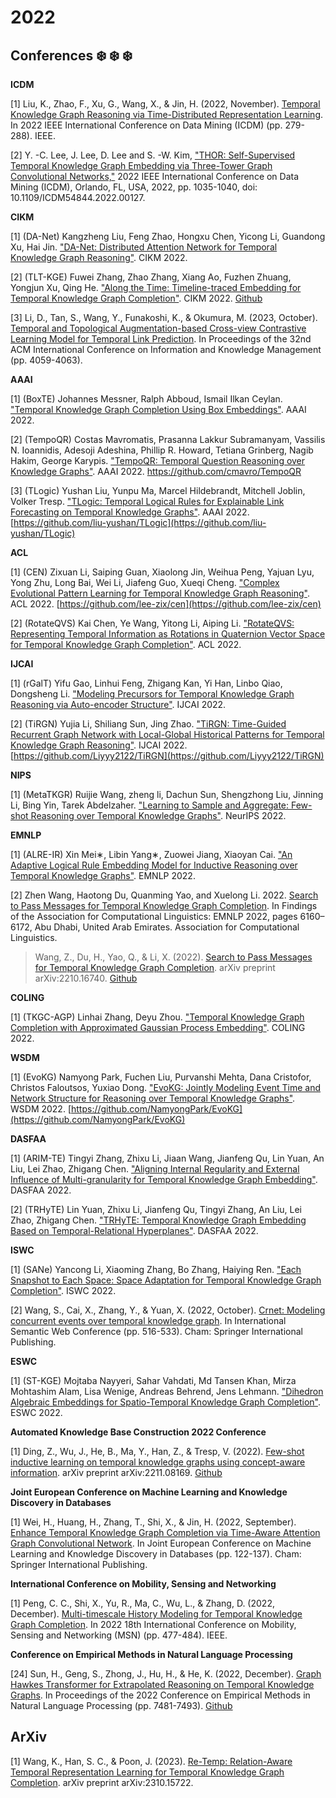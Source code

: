 # 2022

## Conferences ❄️ ❄️ ❄️

**ICDM**

[1] Liu, K., Zhao, F., Xu, G., Wang, X., & Jin, H. (2022, November). [Temporal Knowledge Graph Reasoning via Time-Distributed Representation Learning](https://ieeexplore.ieee.org/abstract/document/10027745/). In 2022 IEEE International Conference on Data Mining (ICDM) (pp. 279-288). IEEE.

[2] Y. -C. Lee, J. Lee, D. Lee and S. -W. Kim, ["THOR: Self-Supervised Temporal Knowledge Graph Embedding via Three-Tower Graph Convolutional Networks,"](https://ieeexplore.ieee.org/document/10027723) 2022 IEEE International Conference on Data Mining (ICDM), Orlando, FL, USA, 2022, pp. 1035-1040, doi: 10.1109/ICDM54844.2022.00127.

**CIKM**

[1] (DA-Net) Kangzheng Liu, Feng Zhao, Hongxu Chen, Yicong Li, Guandong Xu, Hai Jin. ["DA-Net: Distributed Attention Network for Temporal Knowledge Graph Reasoning"](https://dl.acm.org/doi/10.1145/3511808.3557280). CIKM 2022.

[2] (TLT-KGE) Fuwei Zhang, Zhao Zhang, Xiang Ao, Fuzhen Zhuang, Yongjun Xu, Qing He. ["Along the Time: Timeline-traced Embedding for Temporal Knowledge Graph Completion"](https://dl.acm.org/doi/10.1145/3511808.3557233). CIKM 2022. [Github](https://github.com/zhangfw123/TLT-KGE)

[3] Li, D., Tan, S., Wang, Y., Funakoshi, K., & Okumura, M. (2023, October). [Temporal and Topological Augmentation-based Cross-view Contrastive Learning Model for Temporal Link Prediction](https://dl.acm.org/doi/pdf/10.1145/3583780.3615231). In Proceedings of the 32nd ACM International Conference on Information and Knowledge Management (pp. 4059-4063).

**AAAI**

[1] (BoxTE) Johannes Messner, Ralph Abboud, Ismail Ilkan Ceylan. ["Temporal Knowledge Graph Completion Using Box Embeddings"](https://ojs.aaai.org/index.php/AAAI/article/view/20746). AAAI 2022.

[2] (TempoQR) Costas Mavromatis, Prasanna Lakkur Subramanyam, Vassilis N. Ioannidis, Adesoji Adeshina, Phillip R. Howard, Tetiana Grinberg, Nagib Hakim, George Karypis. ["TempoQR: Temporal Question Reasoning over Knowledge Graphs"](https://ojs.aaai.org/index.php/AAAI/article/view/20526). AAAI 2022. https://github.com/cmavro/TempoQR

[3] (TLogic) Yushan Liu, Yunpu Ma, Marcel Hildebrandt, Mitchell Joblin, Volker Tresp. ["TLogic: Temporal Logical Rules for Explainable Link Forecasting on Temporal Knowledge Graphs"](https://ojs.aaai.org/index.php/AAAI/article/view/20330). AAAI 2022. [https://github.com/liu-yushan/TLogic](https://github.com/liu-yushan/TLogic)

**ACL**

[1] (CEN) Zixuan Li, Saiping Guan, Xiaolong Jin, Weihua Peng, Yajuan Lyu, Yong Zhu, Long Bai, Wei Li, Jiafeng Guo, Xueqi Cheng. ["Complex Evolutional Pattern Learning for Temporal Knowledge Graph Reasoning"](https://aclanthology.org/2022.acl-short.32/). ACL 2022. [https://github.com/lee-zix/cen](https://github.com/lee-zix/cen)

[2] (RotateQVS) Kai Chen, Ye Wang, Yitong Li, Aiping Li. ["RotateQVS: Representing Temporal Information as Rotations in Quaternion Vector Space for Temporal Knowledge Graph Completion"](https://aclanthology.org/2022.acl-long.402/). ACL 2022. 

**IJCAI**

[1] (rGalT) Yifu Gao, Linhui Feng, Zhigang Kan, Yi Han, Linbo Qiao, Dongsheng Li. ["Modeling Precursors for Temporal Knowledge Graph Reasoning via Auto-encoder Structure"](https://www.ijcai.org/proceedings/2022/284). IJCAI 2022.

[2] (TiRGN) Yujia Li, Shiliang Sun, Jing Zhao. ["TiRGN: Time-Guided Recurrent Graph Network with Local-Global Historical Patterns for Temporal Knowledge Graph Reasoning"](https://www.ijcai.org/proceedings/2022/299). IJCAI 2022. [https://github.com/Liyyy2122/TiRGN](https://github.com/Liyyy2122/TiRGN)

**NIPS**

[1] (MetaTKGR) Ruijie Wang, zheng li, Dachun Sun, Shengzhong Liu, Jinning Li, Bing Yin, Tarek Abdelzaher. ["Learning to Sample and Aggregate: Few-shot Reasoning over Temporal Knowledge Graphs"](https://openreview.net/forum?id=1LmgISIDZJ). NeurIPS 2022.

**EMNLP**

[1] (ALRE-IR) Xin Mei∗, Libin Yang∗, Zuowei Jiang, Xiaoyan Cai. ["An Adaptive Logical Rule Embedding Model for Inductive Reasoning over Temporal Knowledge Graphs"](https://preview.aclanthology.org/emnlp-22-ingestion/2022.emnlp-main.493/). EMNLP 2022. 

[2] Zhen Wang, Haotong Du, Quanming Yao, and Xuelong Li. 2022. [Search to Pass Messages for Temporal Knowledge Graph Completion](https://aclanthology.org/2022.findings-emnlp.458/). In Findings of the Association for Computational Linguistics: EMNLP 2022, pages 6160–6172, Abu Dhabi, United Arab Emirates. Association for Computational Linguistics.
> Wang, Z., Du, H., Yao, Q., & Li, X. (2022). [Search to Pass Messages for Temporal Knowledge Graph Completion](https://arxiv.org/pdf/2210.16740). arXiv preprint arXiv:2210.16740. [Github](https://github.com/striderdu/SPA)

**COLING**

[1] (TKGC-AGP) Linhai Zhang, Deyu Zhou. ["Temporal Knowledge Graph Completion with Approximated Gaussian Process Embedding"](https://aclanthology.org/2022.coling-1.416/). COLING 2022.

**WSDM**

[1] (EvoKG) Namyong Park, Fuchen Liu, Purvanshi Mehta, Dana Cristofor, Christos Faloutsos, Yuxiao Dong. ["EvoKG: Jointly Modeling Event Time and Network Structure for Reasoning over Temporal Knowledge Graphs"](https://dl.acm.org/doi/10.1145/3488560.3498451). WSDM 2022. [https://github.com/NamyongPark/EvoKG](https://github.com/NamyongPark/EvoKG)

**DASFAA**

[1] (ARIM-TE) Tingyi Zhang, Zhixu Li, Jiaan Wang, Jianfeng Qu, Lin Yuan, An Liu, Lei Zhao, Zhigang Chen. ["Aligning Internal Regularity and External Influence of Multi-granularity for Temporal Knowledge Graph Embedding"](https://link.springer.com/chapter/10.1007/978-3-031-00129-1_10). DASFAA 2022. 

[2] (TRHyTE) Lin Yuan, Zhixu Li, Jianfeng Qu, Tingyi Zhang, An Liu, Lei Zhao, Zhigang Chen. ["TRHyTE: Temporal Knowledge Graph Embedding Based on Temporal-Relational Hyperplanes"](https://link.springer.com/chapter/10.1007/978-3-031-00123-9_10). DASFAA 2022. 

**ISWC**

[1] (SANe) Yancong Li, Xiaoming Zhang, Bo Zhang, Haiying Ren. ["Each Snapshot to Each Space: Space Adaptation for Temporal Knowledge Graph Completion"](https://link.springer.com/chapter/10.1007/978-3-031-19433-7_15). ISWC 2022. 

[2] Wang, S., Cai, X., Zhang, Y., & Yuan, X. (2022, October). [Crnet: Modeling concurrent events over temporal knowledge graph](https://iswc2022.semanticweb.org/wp-content/uploads/2022/11/978-3-031-19433-7_30.pdf). In International Semantic Web Conference (pp. 516-533). Cham: Springer International Publishing.

**ESWC**

[1] (ST-KGE) Mojtaba Nayyeri, Sahar Vahdati, Md Tansen Khan, Mirza Mohtashim Alam, Lisa Wenige, Andreas Behrend, Jens Lehmann. ["Dihedron Algebraic Embeddings for Spatio-Temporal Knowledge Graph Completion"](https://link.springer.com/chapter/10.1007/978-3-031-06981-9_15). ESWC 2022. 

**Automated Knowledge Base Construction 2022 Conference**

[1] Ding, Z., Wu, J., He, B., Ma, Y., Han, Z., & Tresp, V. (2022). [Few-shot inductive learning on temporal knowledge graphs using concept-aware information](https://arxiv.org/pdf/2211.08169). arXiv preprint arXiv:2211.08169. [Github](https://github.com/Jasper-Wu/FILT)

**Joint European Conference on Machine Learning and Knowledge Discovery in Databases**

[1] Wei, H., Huang, H., Zhang, T., Shi, X., & Jin, H. (2022, September). [Enhance Temporal Knowledge Graph Completion via Time-Aware Attention Graph Convolutional Network](https://link.springer.com/chapter/10.1007/978-3-031-26390-3_8). In Joint European Conference on Machine Learning and Knowledge Discovery in Databases (pp. 122-137). Cham: Springer International Publishing.

**International Conference on Mobility, Sensing and Networking**

[1] Peng, C. C., Shi, X., Yu, R., Ma, C., Wu, L., & Zhang, D. (2022, December). [Multi-timescale History Modeling for Temporal Knowledge Graph Completion](https://ieeexplore.ieee.org/abstract/document/10076710/). In 2022 18th International Conference on Mobility, Sensing and Networking (MSN) (pp. 477-484). IEEE.

**Conference on Empirical Methods in Natural Language Processing**

[24] Sun, H., Geng, S., Zhong, J., Hu, H., & He, K. (2022, December). [Graph Hawkes Transformer for Extrapolated Reasoning on Temporal Knowledge Graphs](https://aclanthology.org/2022.emnlp-main.507.pdf). In Proceedings of the 2022 Conference on Empirical Methods in Natural Language Processing (pp. 7481-7493). [Github](https://github.com/JHL-HUST/GHT)

## ArXiv

[1] Wang, K., Han, S. C., & Poon, J. (2023). [Re-Temp: Relation-Aware Temporal Representation Learning for Temporal Knowledge Graph Completion](https://arxiv.org/abs/2310.15722). arXiv preprint arXiv:2310.15722.